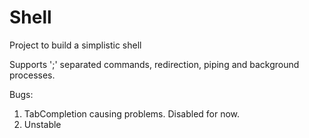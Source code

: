 # Shell

Project to build a simplistic shell

Supports ';' separated commands, redirection, piping and background processes.

Bugs: 
1. TabCompletion causing problems. Disabled for now.
2. Unstable

